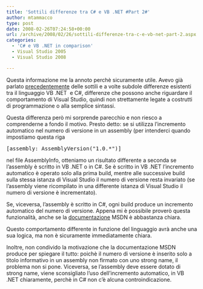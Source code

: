```yaml
---
title: 'Sottili differenze tra C# e VB .NET #Part 2#'
author: mtammacco
type: post
date: 2008-02-26T07:24:58+00:00
url: /archive/2008/02/26/sottili-differenze-tra-c-e-vb-net-part-2.aspx
categories:
  - 'C# e VB .NET in comparison'
  - Visual Studio 2005
  - Visual Studio 2008

---
```

Questa informazione me la annoto perchè sicuramente utile. Avevo già parlato [precedentemente][1] delle sottili e a volte subdole differenze esistenti tra il linguaggio VB .NET  e C#, differenze che possono anche riguardare il comportamento di Visual Studio, quindi non strettamente legate a costrutti di programmazione o alla semplice sintassi.

Questa differenza però mi sorprende parecchio e non riesco a comprenderne a fondo il motivo. Presto detto: se si utilizza l&#8217;incremento automatico nel numero di versione in un assembly (per intenderci quando impostiamo questa riga

<pre class="brush: csharp; title: ; notranslate" title="">[assembly: AssemblyVersion("1.0.*")]
</pre>

nel file AssemblyInfo, otteniamo un risultato differente a seconda se l&#8217;assembly è scritto in VB .NET o in C#. Se è scritto in VB .NET l&#8217;incremento automatico è operato solo alla prima build, mentre alle successive build sulla stessa istanza di Visual Studio il numero di versione resta invariato (se l&#8217;assembly viene ricompilato in una differente istanza di Visual Studio il numero di versione è incrementato).

Se, viceversa, l&#8217;assembly è scritto in C#, ogni build produce un incremento automatico del numero di versione. Appena mi è possibile proverò questa funzionalità, anche se la [documentazione][2] MSDN è abbastanza chiara.

Questo comportamento differente in funzione del linguaggio avrà anche una sua logica, ma non è sicuramente immediatamente chiara.

Inoltre, non condivido la motivazione che la documentazione MSDN produce per spiegare il tutto: poichè il numero di versione è inserito solo a titolo informativo in un assembly non firmato con uno strong name, il problema non si pone. Viceversa, se l&#8217;assembly deve essere dotato di strong name, viene sconsigliato l&#8217;uso dell&#8217;incremento automatico, in VB .NET chiaramente, perchè in C# non c&#8217;è alcuna controindicazione.

 [1]: http://xplayn.org/cs/blogs/maurizio/archive/2007/06/02/181.aspx
 [2]: http://msdn2.microsoft.com/en-us/library/ms998223.aspx